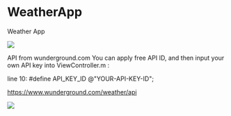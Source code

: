 # WeatherApp
Weather App

![](https://s3-us-west-2.amazonaws.com/yuanjiexie/spring2016/iOS/WeatherApp/weatherIcon-180.png)

API from wunderground.com
You can apply free API ID, and then input your own API key into ViewController.m : 

line 10: #define API_KEY_ID @"YOUR-API-KEY-ID";


https://www.wunderground.com/weather/api

![](https://s3-us-west-2.amazonaws.com/yuanjiexie/spring2016/iOS/WeatherApp/WeatherAppBleu.gif)


